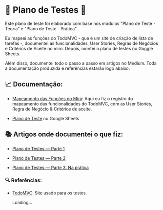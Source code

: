 # 📝 Plano de Testes 🎯 

Este plano de teste foi elaborado com base nos módulos "Plano de Teste - Teoria" e "Plano de Teste - Prática". 

Eu mapeei as funções do TodoMVC - que é um site de criação de lista de tarefas -, documentei as funcionalidades, User Stories, Regras de Negócios e Critérios de Aceite no miro. Depois, montei o plano de testes no Goggle Sheets. 

Além disso, documentei todo o passo a passo em artigos no Medium. Toda a documentação produzida e referências estarão logo abaixo. 

## 📈 Documentação:

 - [Mapeamento das Funções no Miro](https://miro.com/app/live-embed/uXjVIKEBXkc=/?embedMode=view_only_without_ui&moveToViewport=-2595%2C-612%2C1277%2C618&embedId=843576841855): Aqui eu fiz o registro do mapeamento das funcionalidades do TodoMVC, com as User Stories, Regra de Negócio & Critérios de aceite.

 - [Plano de Teste](https://docs.google.com/spreadsheets/d/1JsZ4mSnUUSShfFLtmb8sxPzoIfg7ZERw1GoGxWJDVDo/edit?usp=sharing) no Google Sheets
 
## 📚 Artigos onde documentei o que fiz:

- [Plano de Testes — Parte 1](https://medium.com/@atom.free/plano-de-testes-parte-1-59bc66157e52)

- [Plano de Testes — Parte 2](https://medium.com/@atom.free/plano-de-testes-parte-2-1974d13ae36b)

- [Plano de Testes — Parte 3: Na prática]()
 
 
### 🔍 Referências: 

 - [TodoMVC](https://todomvc-com.translate.goog/examples/react/dist/?_x_tr_sl=auto&_x_tr_tl=pt&_x_tr_hl=pt#/active): Site usado para os testes.

   Loading...
 
